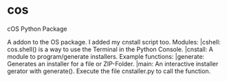 # cos
cOS Python Package

A addon to the OS package. I added my cnstall script too.
Modules:
  |cshell: cos.shell() is a way to use the Terminal in the Python Console.
  |cnstall: A module to program/generate installers. Example functions:
    |generate: Generates an installer for a file or ZIP-Folder.
    |main: An interactive installer gerator with generate(). Execute the file cnstaller.py to call the function.
